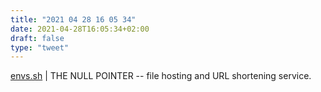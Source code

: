 ```yaml
---
title: "2021 04 28 16 05 34"
date: 2021-04-28T16:05:34+02:00
draft: false
type: "tweet"
---
```

[envs.sh](https://envs.sh/) | THE NULL POINTER -- file hosting and URL shortening service.
